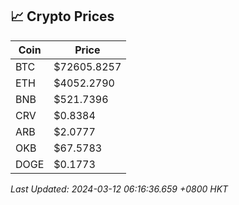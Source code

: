 ## 📈 Crypto Prices

| Coin | Price |
| ---- | ----- |
| BTC | $72605.8257 |
| ETH | $4052.2790 |
| BNB | $521.7396 |
| CRV | $0.8384 |
| ARB | $2.0777 |
| OKB | $67.5783 |
| DOGE | $0.1773 |

_Last Updated: 2024-03-12 06:16:36.659 +0800 HKT_